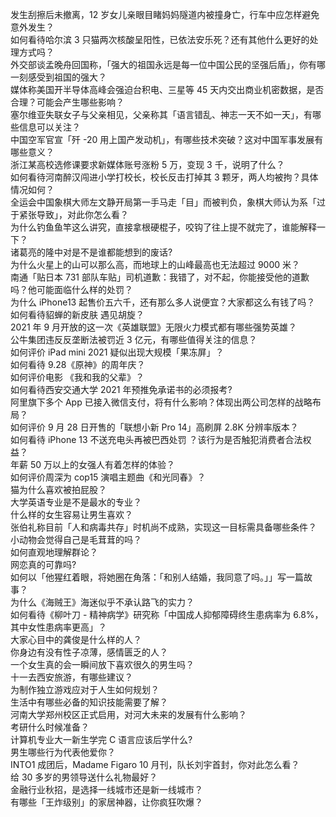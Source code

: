 发生刮擦后未撤离，12 岁女儿亲眼目睹妈妈隧道内被撞身亡，行车中应怎样避免意外发生？  
如何看待哈尔滨 3 只猫两次核酸呈阳性，已依法安乐死？还有其他什么更好的处理方式吗？  
外交部谈孟晚舟回国称，「强大的祖国永远是每一位中国公民的坚强后盾」，你有哪一刻感受到祖国的强大？  
媒体称美国开半导体高峰会强迫台积电、三星等 45 天内交出商业机密数据，是否合理？可能会产生哪些影响？  
塞尔维亚失联女子与父亲相见，父亲称其「语言错乱、神志一天不如一天」，有哪些信息可以关注？  
中国空军官宣「歼 -20 用上国产发动机」，有哪些技术突破？这对中国军事发展有哪些意义？  
浙江某高校选修课要求新媒体账号涨粉 5 万，变现 3 千，说明了什么？  
如何看待河南醉汉闯进小学打校长，校长反击打掉其 3 颗牙，两人均被拘？具体情况如何？  
全运会中国象棋大师左文静开局第一手马走「目」而被判负，象棋大师认为系「过于紧张导致」，对此你怎么看？  
为什么钓鱼鱼竿这么讲究，直接拿根硬棍子，咬钩了往上提不就完了，谁能解释一下？  
诸葛亮的隆中对是不是谁都能想到的废话?  
为什么火星上的山可以那么高，而地球上的山峰最高也无法超过 9000 米？  
南通「贴日本 731 部队车贴」司机道歉：我错了，对不起，你能接受他的道歉吗？他可能面临什么样的处罚？  
为什么 iPhone13 起售价五六千，还有那么多人说便宜？大家都这么有钱了吗？  
如何看待貂蝉的新皮肤 遇见胡旋？  
2021 年 9 月开放的这一次《英雄联盟》无限火力模式都有哪些强势英雄？  
公牛集团违反反垄断法被罚近 3 亿元，有哪些值得关注的信息？  
如何评价 iPad mini 2021 疑似出现大规模「果冻屏」？  
如何看待 9.28《原神》的周年庆？  
如何评价电影 《我和我的父辈》？  
如何看待西安交通大学 2021 年预推免承诺书的必须报考?  
阿里旗下多个 App 已接入微信支付，将有什么影响？体现出两公司怎样的战略布局？  
如何评价 9 月 28 日开售的「联想小新 Pro 14」高刷屏 2.8K 分辨率版本？  
如何看待 iPhone 13 不送充电头再被巴西处罚 ？该行为是否触犯消费者合法权益？  
年薪 50 万以上的女强人有着怎样的体验？  
如何评价周深为 cop15 演唱主题曲《和光同春》？  
猫为什么喜欢被拍屁股？  
大学英语专业是不是最水的专业？  
什么样的女生容易让男生喜欢？  
张伯礼称目前「人和病毒共存」时机尚不成熟，实现这一目标需具备哪些条件？  
小动物会觉得自己是毛茸茸的吗？  
如何直观地理解群论？  
网恋真的可靠吗?  
如何以「他猩红着眼，将她圈在角落：「和别人结婚，我同意了吗。」」写一篇故事？  
为什么《海贼王》海迷似乎不承认路飞的实力？  
如何看待《柳叶刀 - 精神病学》研究称「中国成人抑郁障碍终生患病率为 6.8%，其中女性患病率更高」？  
大家心目中的龚俊是什么样的人？  
你身边有没有性子凉薄，感情匮乏的人？  
一个女生真的会一瞬间放下喜欢很久的男生吗？  
十一去西安旅游，有哪些建议？  
为制作独立游戏应对于人生如何规划？  
生活中有哪些必备的知识技能需要了解？  
河南大学郑州校区正式启用，对河大未来的发展有什么影响？  
考研什么时候准备？  
计算机专业大一新生学完 C 语言应该后学什么?  
男生哪些行为代表他爱你？  
INTO1 成团后，Madame Figaro 10 月刊，队长刘宇首封，你对此怎么看？  
给 30 多岁的男领导送什么礼物最好？  
金融行业秋招，是选择一线城市还是新一线城市？  
有哪些「王炸级别」的家居神器，让你疯狂吹爆？  
